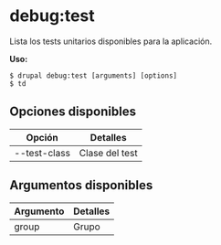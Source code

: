 # debug:test
Lista los tests unitarios disponibles para la aplicación.

**Uso:**
```
$ drupal debug:test [arguments] [options]
$ td  
```

## Opciones disponibles
Opción | Detalles
-------|-------------
--test-class | Clase del test

## Argumentos disponibles
Argumento | Detalles
---------|-------------
group | Grupo
